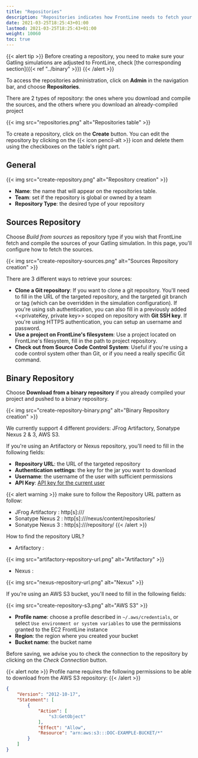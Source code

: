 ```yaml
---
title: "Repositories"
description: "Repositories indicates how FrontLine needs to fetch your Gatling simulations"
date: 2021-03-25T18:25:43+01:00
lastmod: 2021-03-25T18:25:43+01:00
weight: 10060
toc: true
---
```


{{< alert tip >}}
Before creating a repository, you need to make sure your Gatling simulations are adjusted to FrontLine, check [the corresponding section]({{< ref "../binary" >}})
{{< /alert >}}


To access the repositories administration, click on **Admin** in the navigation bar, and choose **Repositories**.

There are 2 types of repository: the ones where you download and compile the sources, and the others where you download an already-compiled project

{{< img src="repositories.png" alt="Repositories table" >}}

To create a repository, click on the **Create** button.
You can edit the repository by clicking on the {{< icon pencil-alt >}} icon and delete them using the checkboxes on the table's right part.

## General

{{< img src="create-repository.png" alt="Repository creation" >}}

- **Name**: the name that will appear on the repositories table.
- **Team**: set if the repository is global or owned by a team
- **Repository Type**: the desired type of your repository

## Sources Repository

Choose *Build from sources* as repository type if you wish that FrontLine fetch and compile the sources of your Gatling simulation. In this page, you'll configure how to fetch the sources.

{{< img src="create-repository-sources.png" alt="Sources Repository creation" >}}

There are 3 different ways to retrieve your sources:

- **Clone a Git repository**: If you want to clone a git repository. You'll need to fill in the URL of the targeted repository, and the targeted git branch or tag (which can be overridden in the simulation configuration). If you're using ssh authentication, you can also fill in a previously added <<privateKey, private key>> scoped on repository with **Git SSH key**. If you're using HTTPS authentication, you can setup an username and password.
- **Use a project on FrontLine's filesystem**: Use a project located on FrontLine's filesystem, fill in the path to project repository.
- **Check out from Source Code Control System**: Useful if you're using a code control system other than Git, or if you need a really specific Git command.

## Binary Repository

Choose **Download from a binary repository** if you already compiled your project and pushed to a binary repository.

{{< img src="create-repository-binary.png" alt="Binary Repository creation" >}}

We currently support 4 different providers: JFrog Artifactory, Sonatype Nexus 2 & 3, AWS S3.

If you're using an Artifactory or Nexus repository, you'll need to fill in the following fields:

- **Repository URL**: the URL of the targeted repository
- **Authentication settings**: the key for the jar you want to download
- **Username**: the username of the user with sufficient permissions
- **API Key**: [API key for the current user](https://www.jfrog.com/confluence/display/RTF/Updating+Your+Profile#UpdatingYourProfile-APIKey)

{{< alert warning >}}
make sure to follow the Repository URL pattern as follow:

- JFrog Artifactory : http[s]://<host>/<repository>
- Sonatype Nexus 2  : http[s]://<host>/nexus/content/repositories/<repository>
- Sonatype Nexus 3  : http[s]://<host>/repository/<repository>
{{< /alert >}}


How to find the repository URL?

- Artifactory :

{{< img src="artifactory-repository-url.png" alt="Artifactory" >}}

- Nexus :

{{< img src="nexus-repository-url.png" alt="Nexus" >}}

If you're using an AWS S3 bucket, you'll need to fill in the following fields:

{{< img src="create-repository-s3.png" alt="AWS S3" >}}

- **Profile name**: choose a profile described in `~/.aws/credentials`, or select `Use environment or system variables` to use the permissions granted to the EC2 FrontLine instance
- **Region**: the region where you created your bucket
- **Bucket name**: the bucket name

Before saving, we advise you to check the connection to the repository by clicking on the *Check Connection* button.

{{< alert note >}}
Profile name requires the following permissions to be able to download from the AWS S3 repository:
{{< /alert >}}

```json
{
    "Version": "2012-10-17",
    "Statement": [
        {
            "Action": [
                "s3:GetObject"
            ],
            "Effect": "Allow",
            "Resource": "arn:aws:s3:::DOC-EXAMPLE-BUCKET/*"
        }
    ]
}
```

